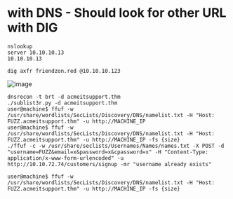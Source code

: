 
# with DNS - Should look for other URL  with DIG

```
nslookup
server 10.10.10.13
10.10.10.13

dig axfr friendzon.red @10.10.10.123
```
![image](https://user-images.githubusercontent.com/9059079/119153392-34f29e00-ba1f-11eb-9ee0-c47f113c8c72.png)

```
dnsrecon -t brt -d acmeitsupport.thm
./sublist3r.py -d acmeitsupport.thm
user@machine$ ffuf -w /usr/share/wordlists/SecLists/Discovery/DNS/namelist.txt -H "Host: FUZZ.acmeitsupport.thm" -u http://MACHINE_IP
user@machine$ ffuf -w /usr/share/wordlists/SecLists/Discovery/DNS/namelist.txt -H "Host: FUZZ.acmeitsupport.thm" -u http://MACHINE_IP -fs {size}
./ffuf -c -w /usr/share/seclists/Usernames/Names/names.txt -X POST -d "username=FUZZ&email=x&password=x&cpassword=x" -H "Content-Type: application/x-www-form-urlencoded" -u http://10.10.72.74/customers/signup -mr "username already exists"

```
```
user@machine$ ffuf -w /usr/share/wordlists/SecLists/Discovery/DNS/namelist.txt -H "Host: FUZZ.acmeitsupport.thm" -u http://MACHINE_IP -fs {size}

```
